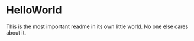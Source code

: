 # HelloWorld
This is the most important readme in its own little world. No one else cares about it.
